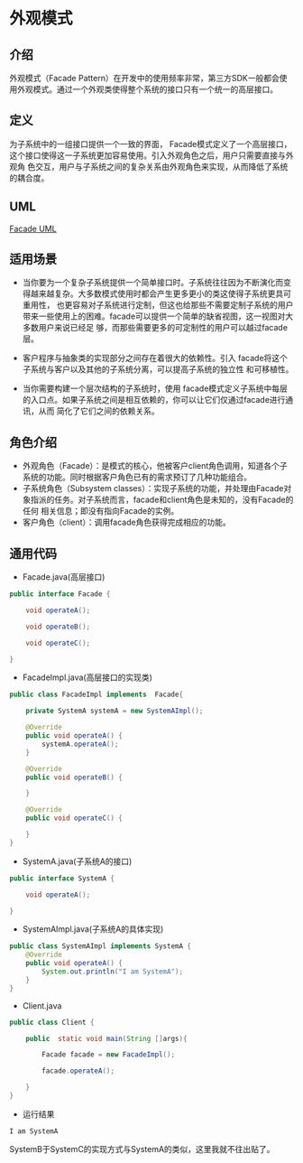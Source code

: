 # 外观模式

## 介绍
外观模式（Facade Pattern）在开发中的使用频率非常，第三方SDK一般都会使用外观模式。通过一个外观类使得整个系统的接口只有一个统一的高层接口。

## 定义
为子系统中的一组接口提供一个一致的界面， Facade模式定义了一个高层接口，这个接口使得这一子系统更加容易使用。引入外观角色之后，用户只需要直接与外观角
色交互，用户与子系统之间的复杂关系由外观角色来实现，从而降低了系统的耦合度。


## UML

[Facade UML](https://github.com/jianjiandandande/StudyNode/blob/master/UML/%E5%A4%96%E8%A7%82%E6%A8%A1%E5%BC%8F.jpg)

## 适用场景

* 当你要为一个复杂子系统提供一个简单接口时。子系统往往因为不断演化而变得越来越复杂。大多数模式使用时都会产生更多更小的类这使得子系统更具可重用性，
也更容易对子系统进行定制，但这也给那些不需要定制子系统的用户带来一些使用上的困难。facade可以提供一个简单的缺省视图，这一视图对大多数用户来说已经足
够，而那些需要更多的可定制性的用户可以越过facade层。

* 客户程序与抽象类的实现部分之间存在着很大的依赖性。引入 facade将这个子系统与客户以及其他的子系统分离，可以提高子系统的独立性 和可移植性。

* 当你需要构建一个层次结构的子系统时，使用 facade模式定义子系统中每层的入口点。如果子系统之间是相互依赖的，你可以让它们仅通过facade进行通讯，从而
简化了它们之间的依赖关系。

## 角色介绍

* 外观角色（Facade）：是模式的核心，他被客户client角色调用，知道各个子系统的功能。同时根据客户角色已有的需求预订了几种功能组合。
* 子系统角色（Subsystem classes）：实现子系统的功能，并处理由Facade对象指派的任务。对子系统而言，facade和client角色是未知的，没有Facade的任何
相关信息；即没有指向Facade的实例。
* 客户角色（client）：调用facade角色获得完成相应的功能。

## 通用代码
* Facade.java(高层接口)
```java
public interface Facade {

    void operateA();

    void operateB();

    void operateC();

}
```
* FacadeImpl.java(高层接口的实现类)
```java
public class FacadeImpl implements  Facade{

    private SystemA systemA = new SystemAImpl();

    @Override
    public void operateA() {
        systemA.operateA();
    }

    @Override
    public void operateB() {

    }

    @Override
    public void operateC() {

    }
}
```
* SystemA.java(子系统A的接口)
```java
public interface SystemA {

    void operateA();

}
```
* SystemAImpl.java(子系统A的具体实现)
```java
public class SystemAImpl implements SystemA {
    @Override
    public void operateA() {
        System.out.println("I am SystemA");
    }
}
```
* Client.java
```java
public class Client {

    public  static void main(String []args){

        Facade facade = new FacadeImpl();

        facade.operateA();

    }
}
```
* 运行结果
```
I am SystemA
```
SystemB于SystemC的实现方式与SystemA的类似，这里我就不往出贴了。



